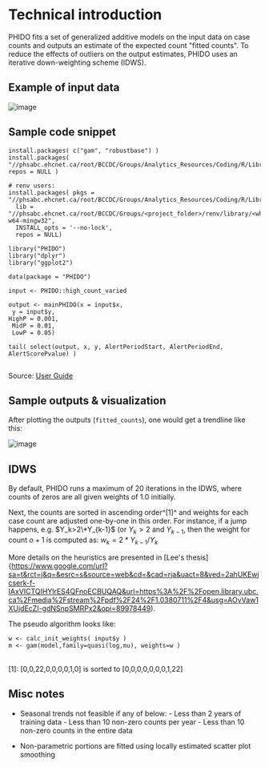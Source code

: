 
# Technical introduction

PHIDO fits a set of generalized additive models on the input data on case counts and outputs an estimate of the expected count "fitted counts". To reduce the effects of outliers on the output estimates, PHIDO uses an iterative down-weighting scheme (IDWS).


## Example of input data

![image](https://github.com/user-attachments/assets/c63f0e71-71c4-4933-9142-0292eea34883)

## Sample code snippet

```
install.packages( c("gam", "robustbase") )
install.packages( "//phsabc.ehcnet.ca/root/BCCDC/Groups/Analytics_Resources/Coding/R/Library/PHIDO_0.2.0.tar.gz", repos = NULL )

# renv users:
install.packages( pkgs = "//phsabc.ehcnet.ca/root/BCCDC/Groups/Analytics_Resources/Coding/R/Library/PHIDO_0.2.0.tar.gz",
  lib = "//phsabc.ehcnet.ca/root/BCCDC/Groups/<project_folder>/renv/library/<which_R_ver>/x86_64-w64-mingw32",
  INSTALL_opts = '--no-lock',
  repos = NULL)

library("PHIDO")
library("dplyr")
library("ggplot2")

data(package = "PHIDO")

input <- PHIDO::high_count_varied

output <- mainPHIDO(x = input$x,
 y = input$y, 
HighP = 0.001,
 MidP = 0.01,
 LowP = 0.05)

tail( select(output, x, y, AlertPeriodStart, AlertPeriodEnd, AlertScorePvalue) )


```
Source: [User Guide](https://healthbc.sharepoint.com/sites/BCCDCDataAnalyticsServicePHSA/_layouts/15/download.aspx?SourceUrl=/sites/BCCDCDataAnalyticsServicePHSA/Epidemiological%20Methods/PHIDO%20user%20manual%20V2%20for%20sharepoint.pdf)


## Sample outputs & visualization

After plotting the outputs (```fitted_counts```), one would get a trendline like this:

![image](https://github.com/user-attachments/assets/1bfb5394-82aa-4ba4-ab39-c5c6a3a0c156)


## IDWS

By default, PHIDO runs a maximum of 20 iterations in the IDWS, where counts of zeros are all given weights of 1.0 initially. 

Next, the counts are sorted in ascending order^[1]^ and weights for each case count are adjusted one-by-one in this order.
For instance, if a jump happens, e.g. $Y_k>2\*Y_{k-1}$ (or $Y_k > 2$ and $Y_{k-1}$, then the weight for count $o+1$ is computed as:
      $w_{k} = 2*Y_{k-1} / Y_{k}$

More details on the heuristics are presented in [Lee's thesis]{https://www.google.com/url?sa=t&rct=j&q=&esrc=s&source=web&cd=&cad=rja&uact=8&ved=2ahUKEwjcserk-f-IAxVICTQIHYlrES4QFnoECBUQAQ&url=https%3A%2F%2Fopen.library.ubc.ca%2Fmedia%2Fstream%2Fpdf%2F24%2F1.0380711%2F4&usg=AOvVaw1XUjdEcZI-gdNSnpSMRPx2&opi=89978449). 

The pseudo algorithm looks like:
```
w <- calc_init_weights( input$y )
m <- gam(model,family=quasi(log,mu), weights=w )

```

<br>
[1]: [0,0,22,0,0,0,0,1,0] is sorted to [0,0,0,0,0,0,0,1,22]

## Misc notes

- Seasonal trends not feasible if any of below:
      - Less than 2 years of training data
      - Less than 10 non-zero counts per year
      - Less than 10 non-zero counts in the entire data

- Non-parametric portions are fitted using locally estimated scatter plot smoothing


